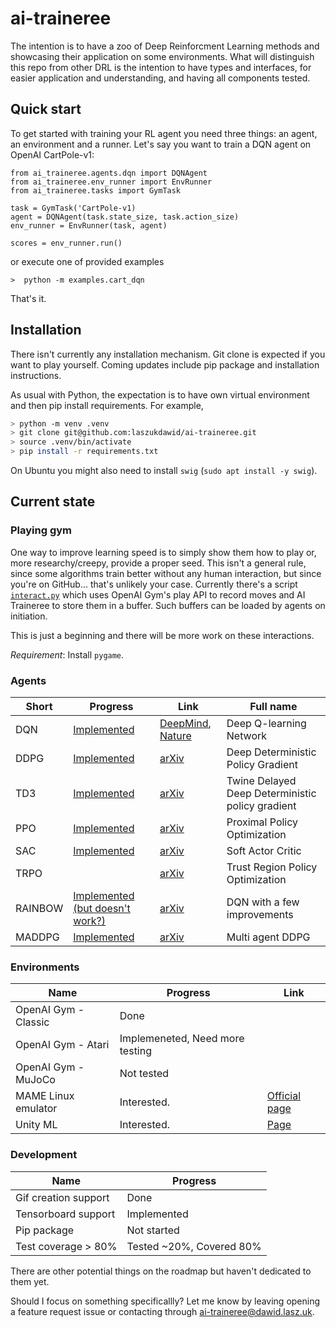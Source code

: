 # ai-traineree

The intention is to have a zoo of Deep Reinforcment Learning methods and showcasing their application on some environments.
What will distinguish this repo from other DRL is the intention to have types and interfaces, for easier application and understanding, and having all components tested.

## Quick start

To get started with training your RL agent you need three things: an agent, an environment and a runner. Let's say you want to train a DQN agent on OpenAI CartPole-v1:
```
from ai_traineree.agents.dqn import DQNAgent
from ai_traineree.env_runner import EnvRunner
from ai_traineree.tasks import GymTask

task = GymTask('CartPole-v1)
agent = DQNAgent(task.state_size, task.action_size)
env_runner = EnvRunner(task, agent)

scores = env_runner.run()
```
or execute one of provided examples
```
>  python -m examples.cart_dqn
```

That's it.

## Installation

There isn't currently any installation mechanism. Git clone is expected if you want to play yourself. Coming updates include pip package and installation instructions.

As usual with Python, the expectation is to have own virtual environment and then pip install requirements. For example,
```bash
> python -m venv .venv
> git clone git@github.com:laszukdawid/ai-traineree.git
> source .venv/bin/activate
> pip install -r requirements.txt
```

On Ubuntu you might also need to install `swig` (`sudo apt install -y swig`).

## Current state

### Playing gym
One way to improve learning speed is to simply show them how to play or, more researchy/creepy, provide a proper seed.
This isn't a general rule, since some algorithms train better without any human interaction, but since you're on GitHub... that's unlikely your case.
Currently there's a script [`interact.py`](scripts/interact.py) which uses OpenAI Gym's play API to record moves and AI Traineree to store them
in a buffer. Such buffers can be loaded by agents on initiation.

This is just a beginning and there will be more work on these interactions.

*Requirement*: Install `pygame`.

### Agents

| Short | Progress | Link | Full name |
|------|------|-------------|-----|
| DQN  | [Implemented](ai_traineree/agents/dqn.py) | [DeepMind](https://deepmind.com/research/publications/human-level-control-through-deep-reinforcement-learning), [Nature](https://www.nature.com/articles/nature14236)| Deep Q-learning Network  |
| DDPG | [Implemented](ai_traineree/agents/ddpg.py) | [arXiv](https://arxiv.org/abs/1509.02971) | Deep Deterministic Policy Gradient |
| TD3 | [Implemented](ai_traineree/agents/td3.py) | [arXiv](https://arxiv.org/abs/1802.09477) | Twine Delayed Deep Deterministic policy gradient |
| PPO | [Implemented](ai_traineree/agents/ppo.py) | [arXiv](https://arxiv.org/abs/1707.06347) | Proximal Policy Optimization |
| SAC | [Implemented](ai_traineree/agents/sac.py) | [arXiv](https://arxiv.org/abs/1801.01290) | Soft Actor Critic |
| TRPO | | [arXiv](https://arxiv.org/abs/1502.05477) | Trust Region Policy Optimization |
| RAINBOW | [Implemented (but doesn't work?)](ai_traineree/agents/rainbow.py) | [arXiv](https://arxiv.org/abs/1710.02298) | DQN with a few improvements |
| MADDPG | [Implemented](ai_traineree/multi_agents/maddpg.py) | [arXiv](https://arxiv.org/abs/1706.02275) | Multi agent DDPG |

### Environments

| Name | Progress | Link |
|-------|----------|------|
| OpenAI Gym - Classic | Done |  |
| OpenAI Gym - Atari | Implemeneted, Need more testing |  |
| OpenAI Gym - MuJoCo | Not tested |  |
| MAME Linux emulator | Interested. | [Official page](https://www.mamedev.org/)
| Unity ML | Interested. | [Page](https://unity3d.com/machine-learning)

### Development

| Name | Progress |
|------|----------|
| Gif creation support | Done |
| Tensorboard support | Implemented |
| Pip package | Not started |
| Test coverage > 80% | Tested ~20%, Covered 80% |

There are other potential things on the roadmap but haven't dedicated to them yet. 

Should I focus on something specificallly? Let me know by leaving opening a feature request issue or contacting through [ai-traineree@dawid.lasz.uk](mailto:ai-traineree@dawid.lasz.uk).

